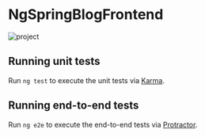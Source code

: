 # NgSpringBlogFrontend

![project](https://github.com/dubey1akash/blog-angular/assets/113252409/5c0d6a3c-cc43-485d-8098-e7db24668152)


## Running unit tests

Run `ng test` to execute the unit tests via [Karma](https://karma-runner.github.io).

## Running end-to-end tests

Run `ng e2e` to execute the end-to-end tests via [Protractor](http://www.protractortest.org/).
